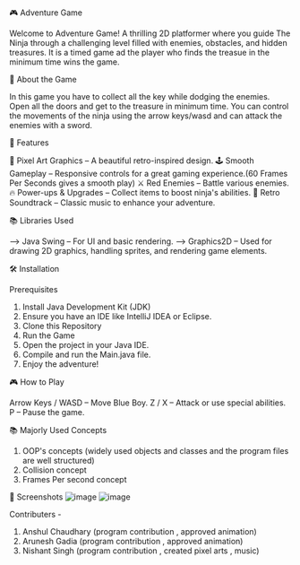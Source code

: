🎮 Adventure Game

Welcome to Adventure Game! A thrilling 2D platformer where you guide The Ninja through a challenging level filled with enemies, obstacles, and hidden treasures. It is a timed game ad the player who finds the treasue in the minimum time wins the game.



📜 About the Game

In this game you have to collect all the key while dodging the enemies. Open all the doors and get to the treasure in minimum time.
You can control the movements of the ninja using the arrow keys/wasd and can attack the enemies with a sword.



🚀 Features

🎨 Pixel Art Graphics – A beautiful retro-inspired design.
🕹️ Smooth Gameplay – Responsive controls for a great gaming experience.(60 Frames Per Seconds gives a smooth play)
⚔️ Red Enemies – Battle various enemies.
🔥 Power-ups & Upgrades – Collect items to boost ninja's abilities.
🎵 Retro Soundtrack – Classic music to enhance your adventure.



📚 Libraries Used

--> Java Swing – For UI and basic rendering.
--> Graphics2D – Used for drawing 2D graphics, handling sprites, and rendering game elements.



🛠️ Installation

Prerequisites

1) Install Java Development Kit (JDK)
2) Ensure you have an IDE like IntelliJ IDEA or Eclipse.
3) Clone this Repository
4) Run the Game
5) Open the project in your Java IDE.
6) Compile and run the Main.java file.
7) Enjoy the adventure!



🎮 How to Play

Arrow Keys / WASD – Move Blue Boy.
Z / X – Attack or use special abilities.
P – Pause the game.


📚 Majorly Used Concepts
1) OOP's concepts (widely used objects and classes and the program files are well structured)
2) Collision concept
3) Frames Per second concept

📸 Screenshots
![image](https://github.com/user-attachments/assets/216328ce-5151-47ef-9171-95da4fbe7247)
![image](https://github.com/user-attachments/assets/27c80ebe-1a48-4f5b-826f-6c8b0b888033)



Contributers -
1) Anshul Chaudhary (program contribution , approved animation)
2) Arunesh Gadia    (program contribution , approved animation)
3) Nishant Singh    (program contribution , created pixel arts , music)


  
  

